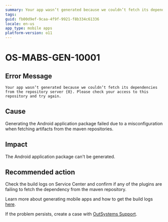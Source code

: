 ```yaml
---
summary: Your app wasn’t generated because we couldn’t fetch its dependencies from the repository server {0}. Please check your access to this repository and try again.
tags:
guid: fb00d9ef-9caa-4f9f-9921-f8b334c61336
locale: en-us
app_type: mobile apps
platform-version: o11
---
```


# OS-MABS-GEN-10001

## Error Message

`Your app wasn’t generated because we couldn’t fetch its dependencies from the repository server {0}. Please check your access to this repository and try again.`

## Cause

Generating the Android application package failed due to a misconfiguration when fetching artifacts from the maven repositories.

## Impact

The Android application package can't be generated.

## Recommended action

Check the build logs on Service Center and confirm if any of the plugins are failing to fetch the dependency from the maven repository.

Learn more about generating mobile apps and how to get the build logs [here](https://success.outsystems.com/Documentation/11/Delivering_Mobile_Apps/Generate_and_Distribute_Your_Mobile_App#download-mobile-app-build-logs).

If the problem persists, create a case with [OutSystems Support](https://www.outsystems.com/support/portal/open-support-case?ErrorCode=OS-MABS-GEN-10001).
